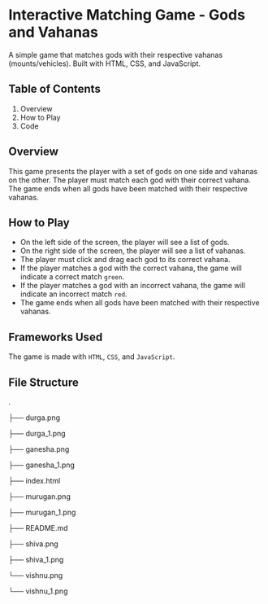 # Interactive Matching Game - Gods and Vahanas

A simple game that matches gods with their respective vahanas (mounts/vehicles). Built with HTML, CSS, and JavaScript.

## Table of Contents

1. Overview
2. How to Play
3. Code


## Overview

This game presents the player with a set of gods on one side and vahanas on the other. The player must match each god with their correct vahana. The game ends when all gods have been matched with their respective vahanas.

## How to Play

- On the left side of the screen, the player will see a list of gods.
- On the right side of the screen, the player will see a list of vahanas.
- The player must click and drag each god to its correct vahana.
- If the player matches a god with the correct vahana, the game will indicate a correct match `green`.
- If the player matches a god with an incorrect vahana, the game will indicate an incorrect match `red`.
- The game ends when all gods have been matched with their respective vahanas.

## Frameworks Used

The game is made with `HTML`, `CSS`, and `JavaScript`. 

## File Structure

.

├── durga.png

├── durga_1.png

├── ganesha.png

├── ganesha_1.png

├── index.html

├── murugan.png

├── murugan_1.png

├── README.md

├── shiva.png

├── shiva_1.png

└── vishnu.png

└── vishnu_1.png

